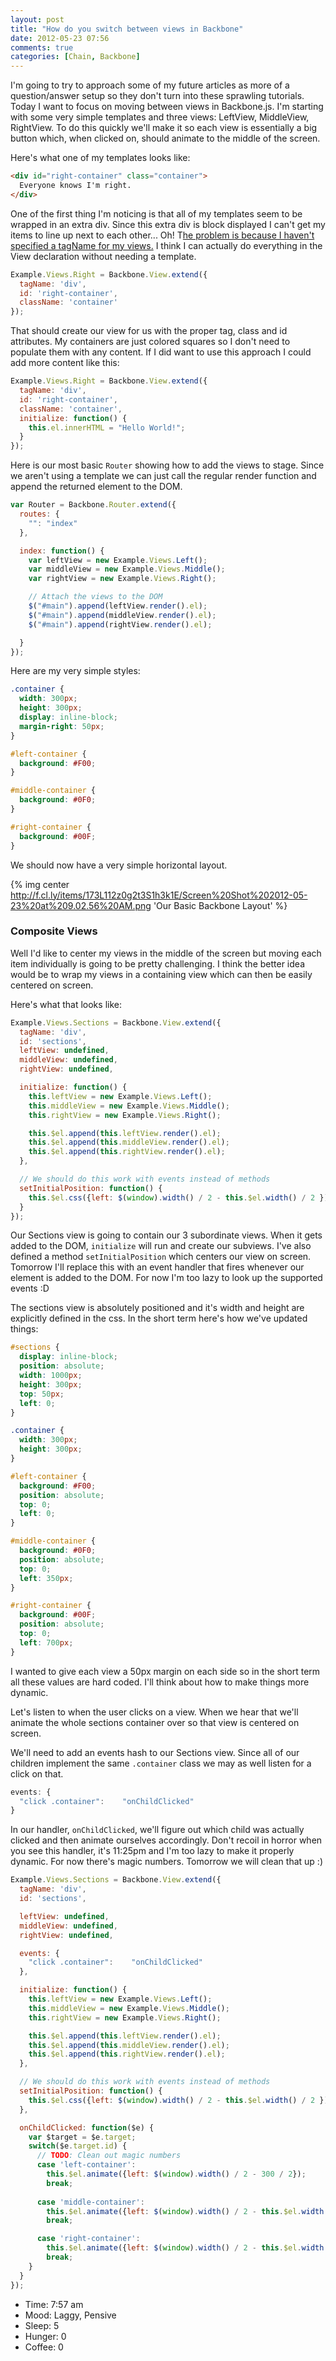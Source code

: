 ```yaml
---
layout: post
title: "How do you switch between views in Backbone"
date: 2012-05-23 07:56
comments: true
categories: [Chain, Backbone]
---
```


I'm going to try to approach some of my future articles as more of a question/answer setup so they don't turn into these sprawling tutorials. Today I want to focus on moving between views in Backbone.js. I'm starting with some very simple templates and three views: LeftView, MiddleView, RightView. To do this quickly we'll make it so each view is essentially a big button which, when clicked on, should animate to the middle of the screen.

Here's what one of my templates looks like:

``` html right.html
<div id="right-container" class="container">
  Everyone knows I'm right.
</div> 
```

One of the first thing I'm noticing is that all of my templates seem to be wrapped in an extra div. Since this extra div is block displayed I can't get my items to line up next to each other... Oh! T[he problem is because I haven't specified a tagName for my views.](http://stackoverflow.com/questions/7894253/backbone-js-turning-off-wrap-by-div-in-render) I think I can actually do everything in the View declaration without needing a template.

``` js example.js
Example.Views.Right = Backbone.View.extend({
  tagName: 'div',
  id: 'right-container',
  className: 'container'
});
```
That should create our view for us with the proper tag, class and id attributes. My containers are just colored squares so I don't need to populate them with any content. If I did want to use this approach I could add more content like this:

```js example.js
Example.Views.Right = Backbone.View.extend({
  tagName: 'div',
  id: 'right-container',
  className: 'container',
  initialize: function() {
    this.el.innerHTML = "Hello World!";
  }
});
```

Here is our most basic `Router` showing how to add the views to stage. Since we aren't using a template we can just call the regular render function and append the returned element to the DOM.

``` js main.js
var Router = Backbone.Router.extend({
  routes: {
    "": "index"
  },

  index: function() {
    var leftView = new Example.Views.Left();
    var middleView = new Example.Views.Middle();
    var rightView = new Example.Views.Right();

    // Attach the views to the DOM
    $("#main").append(leftView.render().el);
    $("#main").append(middleView.render().el);
    $("#main").append(rightView.render().el);

  }
});
```

Here are my very simple styles:

``` css style.css
.container {
  width: 300px;
  height: 300px;
  display: inline-block;
  margin-right: 50px;
}

#left-container {
  background: #F00;
}

#middle-container {
  background: #0F0;
}

#right-container {
  background: #00F;
}
```

We should now have a very simple horizontal layout.

{% img center http://f.cl.ly/items/173L112z0g2t3S1h3k1E/Screen%20Shot%202012-05-23%20at%209.02.56%20AM.png 'Our Basic Backbone Layout' %}

### Composite Views

Well I'd like to center my views in the middle of the screen but moving each item individually is going to be pretty challenging. I think the better idea would be to wrap my views in a containing view which can then be easily centered on screen.

Here's what that looks like:

``` js
Example.Views.Sections = Backbone.View.extend({
  tagName: 'div',
  id: 'sections',
  leftView: undefined,
  middleView: undefined,
  rightView: undefined,

  initialize: function() {
    this.leftView = new Example.Views.Left();
    this.middleView = new Example.Views.Middle();
    this.rightView = new Example.Views.Right();

    this.$el.append(this.leftView.render().el);
    this.$el.append(this.middleView.render().el);
    this.$el.append(this.rightView.render().el);
  },

  // We should do this work with events instead of methods
  setInitialPosition: function() {
    this.$el.css({left: $(window).width() / 2 - this.$el.width() / 2 });
  }
});
```

Our Sections view is going to contain our 3 subordinate views. When it gets added to the DOM, `initialize` will run and create our subviews. I've also defined a method `setInitialPosition` which centers our view on screen. Tomorrow I'll replace this with an event handler that fires whenever our element is added to the DOM. For now I'm too lazy to look up the supported events :D

The sections view is absolutely positioned and it's width and height are explicitly defined in the css. In the short term here's how we've updated things:

``` css
#sections {
  display: inline-block;
  position: absolute;
  width: 1000px;
  height: 300px;
  top: 50px;
  left: 0;
}

.container {
  width: 300px;
  height: 300px;
}

#left-container {
  background: #F00;
  position: absolute;
  top: 0;
  left: 0;
}

#middle-container {
  background: #0F0;
  position: absolute;
  top: 0;
  left: 350px;
}

#right-container {
  background: #00F;
  position: absolute;
  top: 0;
  left: 700px;
}
```
I wanted to give each view a 50px margin on each side so in the short term all these values are hard coded. I'll think about how to make things more dynamic.

Let's listen to when the user clicks on a view. When we hear that we'll animate the whole sections container over so that view is centered on screen.

We'll need to add an events hash to our Sections view. Since all of our children implement the same `.container` class we may as well listen for a click on that.

``` js
events: {
  "click .container":    "onChildClicked"
}
```

In our handler, `onChildClicked`, we'll figure out which child was actually clicked and then animate ourselves accordingly. Don't recoil in horror when you see this handler, it's 11:25pm and I'm too lazy to make it properly dynamic. For now there's magic numbers. Tomorrow we will clean that up :)

``` js
Example.Views.Sections = Backbone.View.extend({
  tagName: 'div',
  id: 'sections',

  leftView: undefined,
  middleView: undefined,
  rightView: undefined,

  events: {
    "click .container":    "onChildClicked"
  },

  initialize: function() {
    this.leftView = new Example.Views.Left();
    this.middleView = new Example.Views.Middle();
    this.rightView = new Example.Views.Right();

    this.$el.append(this.leftView.render().el);
    this.$el.append(this.middleView.render().el);
    this.$el.append(this.rightView.render().el);
  },

  // We should do this work with events instead of methods
  setInitialPosition: function() {
    this.$el.css({left: $(window).width() / 2 - this.$el.width() / 2 });
  },

  onChildClicked: function($e) {
    var $target = $e.target;
    switch($e.target.id) {
      // TODO: Clean out magic numbers
      case 'left-container':
        this.$el.animate({left: $(window).width() / 2 - 300 / 2});
        break;
      
      case 'middle-container':
        this.$el.animate({left: $(window).width() / 2 - this.$el.width() / 2 });
        break;

      case 'right-container':
        this.$el.animate({left: $(window).width() / 2 - this.$el.width() + 300 / 2});
        break;
    }
  }
});
```



- Time: 7:57 am
- Mood: Laggy, Pensive
- Sleep: 5
- Hunger: 0
- Coffee: 0
